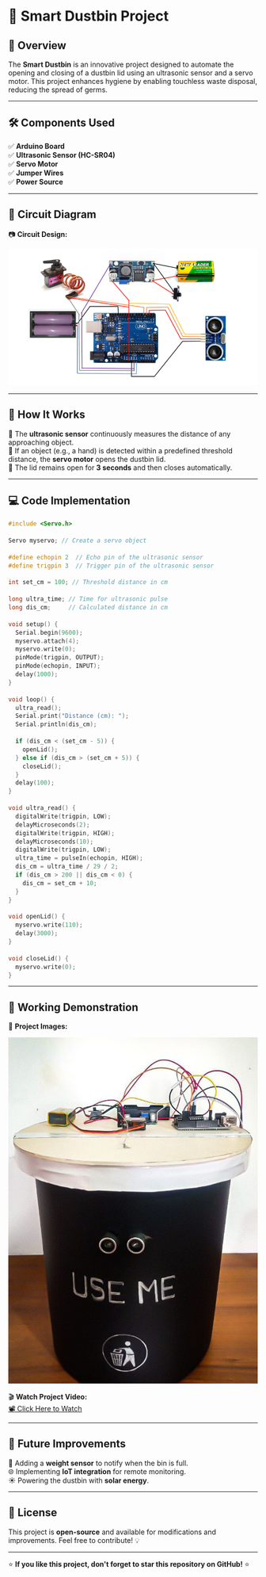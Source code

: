# 🌟 Smart Dustbin Project

## 📌 Overview

The **Smart Dustbin** is an innovative project designed to automate the opening and closing of a dustbin lid using an ultrasonic sensor and a servo motor. This project enhances hygiene by enabling touchless waste disposal, reducing the spread of germs.

---

## 🛠️ Components Used

✅ **Arduino Board**  
✅ **Ultrasonic Sensor (HC-SR04)**  
✅ **Servo Motor**  
✅ **Jumper Wires**  
✅ **Power Source**  

---

## 🔧 Circuit Diagram

📷 **Circuit Design:**

![Circuit Diagram](Circuit-design.png)

---

## 🚀 How It Works

🔹 The **ultrasonic sensor** continuously measures the distance of any approaching object.  
🔹 If an object (e.g., a hand) is detected within a predefined threshold distance, the **servo motor** opens the dustbin lid.  
🔹 The lid remains open for **3 seconds** and then closes automatically.  

---

## 💻 Code Implementation

```cpp
#include <Servo.h> 

Servo myservo; // Create a servo object

#define echopin 2  // Echo pin of the ultrasonic sensor
#define trigpin 3  // Trigger pin of the ultrasonic sensor

int set_cm = 100; // Threshold distance in cm

long ultra_time; // Time for ultrasonic pulse
long dis_cm;     // Calculated distance in cm

void setup() {
  Serial.begin(9600);
  myservo.attach(4);
  myservo.write(0);
  pinMode(trigpin, OUTPUT);
  pinMode(echopin, INPUT);
  delay(1000);
}

void loop() {
  ultra_read();
  Serial.print("Distance (cm): ");
  Serial.println(dis_cm);

  if (dis_cm < (set_cm - 5)) {
    openLid();
  } else if (dis_cm > (set_cm + 5)) {
    closeLid();
  }
  delay(100);
}

void ultra_read() {
  digitalWrite(trigpin, LOW);
  delayMicroseconds(2);
  digitalWrite(trigpin, HIGH);
  delayMicroseconds(10);
  digitalWrite(trigpin, LOW);
  ultra_time = pulseIn(echopin, HIGH);
  dis_cm = ultra_time / 29 / 2;
  if (dis_cm > 200 || dis_cm < 0) {
    dis_cm = set_cm + 10;
  }
}

void openLid() {
  myservo.write(110);
  delay(3000);
}

void closeLid() {
  myservo.write(0);
}
```

---

## 🎥 Working Demonstration

📸 **Project Images:**

![Project Image 1](photo-two.jpg)  


🎬 **Watch Project Video:**  
[📽️ Click Here to Watch](https://drive.google.com/file/d/1NzTowrX0pUmRH7Gef5DPdUlVBN942nG1/view?usp=sharing)

---

## 🔮 Future Improvements

🚀 Adding a **weight sensor** to notify when the bin is full.  
🌐 Implementing **IoT integration** for remote monitoring.  
☀️ Powering the dustbin with **solar energy**.  

---

## 📜 License

This project is **open-source** and available for modifications and improvements. Feel free to contribute! 💡

---

⭐ **If you like this project, don't forget to star this repository on GitHub!** ⭐

